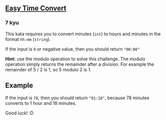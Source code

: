 <h2><a href=https://www.codewars.com/kata/5a084a098ba9146690000969/train/javascript target="_blank">Easy Time Convert</a></h2><h3>7 kyu</h3><p>This kata requires you to convert minutes (<code>int</code>) to hours and minutes in the format <code>hh:mm</code> (<code>string</code>).</p><p>If the input is <code>0</code> or negative value, then you should return <code>"00:00"</code></p><p><strong>Hint:</strong> use the modulo operation to solve this challenge. The modulo operation simply returns the remainder after a division. For example the remainder of 5 / 2 is 1, so 5 modulo 2 is 1.</p><h2 id="example">Example</h2><p>If the input is <code>78</code>, then you should return <code>"01:18"</code>, because 78 minutes converts to 1 hour and 18 minutes.</p><p>Good luck! :D</p>